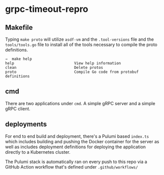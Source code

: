 # grpc-timeout-repro

## Makefile

Typing `make proto` will utilize `asdf-vm` and the `.tool-versions` file and
the `tools/tools.go` file to install all of the tools necessary to compile the
proto definitions.

```
⇒  make help
help                           View help information
clean                          Delete protos
proto                          Compile Go code from protobuf definitions
```

## cmd

There are two applications under `cmd`. A simple gRPC server and a simple gRPC client.

## deployments

For end to end build and deployment, there's a Pulumi based `index.ts` which
includes building and pushing the Docker container for the server as well as
includes deployment definitions for deploying the application directly to a
Kubernetes cluster.

The Pulumi stack is automatically ran on every push to this repo via a GitHub
Action workflow that's defined under `.github/workflows/`
